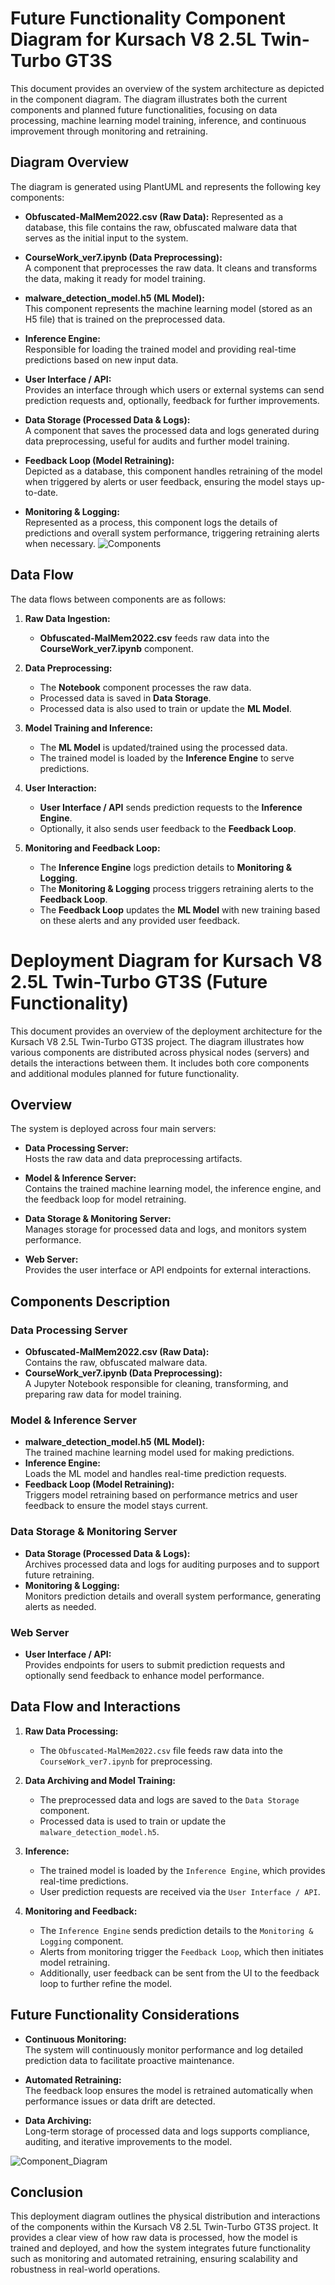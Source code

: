 # Future Functionality Component Diagram for Kursach V8 2.5L Twin-Turbo GT3S

This document provides an overview of the system architecture as depicted in the component diagram. The diagram illustrates both the current components and planned future functionalities, focusing on data processing, machine learning model training, inference, and continuous improvement through monitoring and retraining.

## Diagram Overview

The diagram is generated using PlantUML and represents the following key components:

- **Obfuscated-MalMem2022.csv (Raw Data):**
  Represented as a database, this file contains the raw, obfuscated malware data that serves as the initial input to the system.

- **CourseWork_ver7.ipynb (Data Preprocessing):**  
  A component that preprocesses the raw data. It cleans and transforms the data, making it ready for model training.

- **malware_detection_model.h5 (ML Model):**  
  This component represents the machine learning model (stored as an H5 file) that is trained on the preprocessed data.

- **Inference Engine:**  
  Responsible for loading the trained model and providing real-time predictions based on new input data.

- **User Interface / API:**  
  Provides an interface through which users or external systems can send prediction requests and, optionally, feedback for further improvements.

- **Data Storage (Processed Data & Logs):**  
  A component that saves the processed data and logs generated during data preprocessing, useful for audits and further model training.

- **Feedback Loop (Model Retraining):**  
  Depicted as a database, this component handles retraining of the model when triggered by alerts or user feedback, ensuring the model stays up-to-date.

- **Monitoring & Logging:**  
  Represented as a process, this component logs the details of predictions and overall system performance, triggering retraining alerts when necessary.
![Components](Component_Diagram.png)
## Data Flow

The data flows between components are as follows:

1. **Raw Data Ingestion:**  
   - **Obfuscated-MalMem2022.csv** feeds raw data into the **CourseWork_ver7.ipynb** component.

2. **Data Preprocessing:**  
   - The **Notebook** component processes the raw data.
   - Processed data is saved in **Data Storage**.
   - Processed data is also used to train or update the **ML Model**.

3. **Model Training and Inference:**  
   - The **ML Model** is updated/trained using the processed data.
   - The trained model is loaded by the **Inference Engine** to serve predictions.

4. **User Interaction:**  
   - **User Interface / API** sends prediction requests to the **Inference Engine**.
   - Optionally, it also sends user feedback to the **Feedback Loop**.

5. **Monitoring and Feedback Loop:**  
   - The **Inference Engine** logs prediction details to **Monitoring & Logging**.
   - The **Monitoring & Logging** process triggers retraining alerts to the **Feedback Loop**.
   - The **Feedback Loop** updates the **ML Model** with new training based on these alerts and any provided user feedback.


# Deployment Diagram for Kursach V8 2.5L Twin-Turbo GT3S (Future Functionality)

This document provides an overview of the deployment architecture for the Kursach V8 2.5L Twin-Turbo GT3S project. The diagram illustrates how various components are distributed across physical nodes (servers) and details the interactions between them. It includes both core components and additional modules planned for future functionality.

## Overview

The system is deployed across four main servers:

- **Data Processing Server:**  
  Hosts the raw data and data preprocessing artifacts.
  
- **Model & Inference Server:**  
  Contains the trained machine learning model, the inference engine, and the feedback loop for model retraining.
  
- **Data Storage & Monitoring Server:**  
  Manages storage for processed data and logs, and monitors system performance.
  
- **Web Server:**  
  Provides the user interface or API endpoints for external interactions.

## Components Description

### Data Processing Server
- **Obfuscated-MalMem2022.csv (Raw Data):**  
  Contains the raw, obfuscated malware data.
- **CourseWork_ver7.ipynb (Data Preprocessing):**  
  A Jupyter Notebook responsible for cleaning, transforming, and preparing raw data for model training.

### Model & Inference Server
- **malware_detection_model.h5 (ML Model):**  
  The trained machine learning model used for making predictions.
- **Inference Engine:**  
  Loads the ML model and handles real-time prediction requests.
- **Feedback Loop (Model Retraining):**  
  Triggers model retraining based on performance metrics and user feedback to ensure the model stays current.

### Data Storage & Monitoring Server
- **Data Storage (Processed Data & Logs):**  
  Archives processed data and logs for auditing purposes and to support future retraining.
- **Monitoring & Logging:**  
  Monitors prediction details and overall system performance, generating alerts as needed.

### Web Server
- **User Interface / API:**  
  Provides endpoints for users to submit prediction requests and optionally send feedback to enhance model performance.

## Data Flow and Interactions

1. **Raw Data Processing:**
   - The `Obfuscated-MalMem2022.csv` file feeds raw data into the `CourseWork_ver7.ipynb` for preprocessing.
   
2. **Data Archiving and Model Training:**
   - The preprocessed data and logs are saved to the `Data Storage` component.
   - Processed data is used to train or update the `malware_detection_model.h5`.

3. **Inference:**
   - The trained model is loaded by the `Inference Engine`, which provides real-time predictions.
   - User prediction requests are received via the `User Interface / API`.

4. **Monitoring and Feedback:**
   - The `Inference Engine` sends prediction details to the `Monitoring & Logging` component.
   - Alerts from monitoring trigger the `Feedback Loop`, which then initiates model retraining.
   - Additionally, user feedback can be sent from the UI to the feedback loop to further refine the model.

## Future Functionality Considerations

- **Continuous Monitoring:**  
  The system will continuously monitor performance and log detailed prediction data to facilitate proactive maintenance.
  
- **Automated Retraining:**  
  The feedback loop ensures the model is retrained automatically when performance issues or data drift are detected.
  
- **Data Archiving:**  
  Long-term storage of processed data and logs supports compliance, auditing, and iterative improvements to the model.

![Component_Diagram](Deployment_Diagram.png)
## Conclusion

This deployment diagram outlines the physical distribution and interactions of the components within the Kursach V8 2.5L Twin-Turbo GT3S project. It provides a clear view of how raw data is processed, how the model is trained and deployed, and how the system integrates future functionality such as monitoring and automated retraining, ensuring scalability and robustness in real-world operations.
